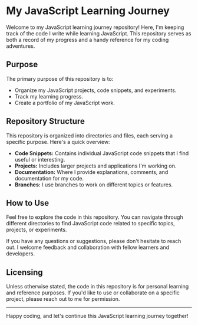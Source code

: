 # My JavaScript Learning Journey

Welcome to my JavaScript learning journey repository! Here, I'm keeping track of the code I write while learning JavaScript. This repository serves as both a record of my progress and a handy reference for my coding adventures.

## Purpose

The primary purpose of this repository is to:

- Organize my JavaScript projects, code snippets, and experiments.
- Track my learning progress.
- Create a portfolio of my JavaScript work.

## Repository Structure

This repository is organized into directories and files, each serving a specific purpose. Here's a quick overview:

- **Code Snippets:** Contains individual JavaScript code snippets that I find useful or interesting.
- **Projects:** Includes larger projects and applications I'm working on.
- **Documentation:** Where I provide explanations, comments, and documentation for my code.
- **Branches:** I use branches to work on different topics or features.

## How to Use

Feel free to explore the code in this repository. You can navigate through different directories to find JavaScript code related to specific topics, projects, or experiments.

If you have any questions or suggestions, please don't hesitate to reach out. I welcome feedback and collaboration with fellow learners and developers.

## Licensing

Unless otherwise stated, the code in this repository is for personal learning and reference purposes. If you'd like to use or collaborate on a specific project, please reach out to me for permission.

---

Happy coding, and let's continue this JavaScript learning journey together!
